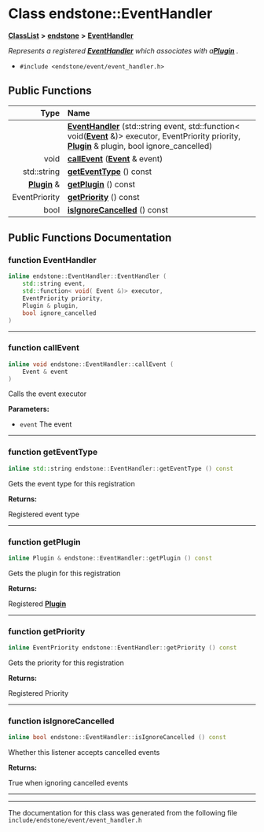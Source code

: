 

# Class endstone::EventHandler



[**ClassList**](annotated.md) **>** [**endstone**](namespaceendstone.md) **>** [**EventHandler**](classendstone_1_1EventHandler.md)



_Represents a registered_ [_**EventHandler**_](classendstone_1_1EventHandler.md) _which associates with a_[_**Plugin**_](classendstone_1_1Plugin.md) _._

* `#include <endstone/event/event_handler.h>`





































## Public Functions

| Type | Name |
| ---: | :--- |
|   | [**EventHandler**](#function-eventhandler) (std::string event, std::function&lt; void([**Event**](classendstone_1_1Event.md) &)&gt; executor, EventPriority priority, [**Plugin**](classendstone_1_1Plugin.md) & plugin, bool ignore\_cancelled) <br> |
|  void | [**callEvent**](#function-callevent) ([**Event**](classendstone_1_1Event.md) & event) <br> |
|  std::string | [**getEventType**](#function-geteventtype) () const<br> |
|  [**Plugin**](classendstone_1_1Plugin.md) & | [**getPlugin**](#function-getplugin) () const<br> |
|  EventPriority | [**getPriority**](#function-getpriority) () const<br> |
|  bool | [**isIgnoreCancelled**](#function-isignorecancelled) () const<br> |




























## Public Functions Documentation




### function EventHandler 

```C++
inline endstone::EventHandler::EventHandler (
    std::string event,
    std::function< void( Event &)> executor,
    EventPriority priority,
    Plugin & plugin,
    bool ignore_cancelled
) 
```




<hr>



### function callEvent 


```C++
inline void endstone::EventHandler::callEvent (
    Event & event
) 
```



Calls the event executor




**Parameters:**


* `event` The event 




        

<hr>



### function getEventType 


```C++
inline std::string endstone::EventHandler::getEventType () const
```



Gets the event type for this registration




**Returns:**

Registered event type 





        

<hr>



### function getPlugin 


```C++
inline Plugin & endstone::EventHandler::getPlugin () const
```



Gets the plugin for this registration




**Returns:**

Registered [**Plugin**](classendstone_1_1Plugin.md) 





        

<hr>



### function getPriority 


```C++
inline EventPriority endstone::EventHandler::getPriority () const
```



Gets the priority for this registration




**Returns:**

Registered Priority 





        

<hr>



### function isIgnoreCancelled 


```C++
inline bool endstone::EventHandler::isIgnoreCancelled () const
```



Whether this listener accepts cancelled events




**Returns:**

True when ignoring cancelled events 





        

<hr>

------------------------------
The documentation for this class was generated from the following file `include/endstone/event/event_handler.h`

